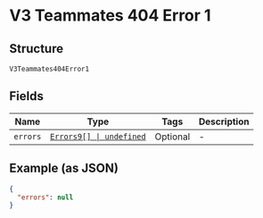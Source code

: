 
# V3 Teammates 404 Error 1

## Structure

`V3Teammates404Error1`

## Fields

| Name | Type | Tags | Description |
|  --- | --- | --- | --- |
| `errors` | [`Errors9[] \| undefined`](../../doc/models/errors-9.md) | Optional | - |

## Example (as JSON)

```json
{
  "errors": null
}
```

